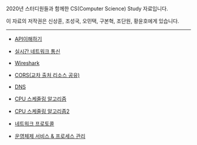 2020년 스터디원들과 함께한 CS(Computer Science) Study 자료입니다.

이 자료의 저작권은 신상훈, 조성국, 오민택, 구본혁, 조단원, 황윤호에게 있습니다.

---

- [API이해하기](https://github.com/sw0817/TIL/blob/master/CS%20Study/API%EC%9D%B4%ED%95%B4%ED%95%98%EA%B8%B0.md)
- [실시간 네트워크 통신](https://github.com/sw0817/TIL/blob/master/CS%20Study/%EC%8B%A4%EC%8B%9C%EA%B0%84_%EB%84%A4%ED%8A%B8%EC%9B%8C%ED%81%AC_%ED%86%B5%EC%8B%A0.md)
- [Wireshark](https://github.com/sw0817/TIL/blob/master/CS%20Study/%EC%99%80%EC%9D%B4%EC%96%B4%EC%83%A4%ED%81%AC(Wireshark)/README.md)
- [CORS(교차 출처 리소스 공유)](https://github.com/sw0817/TIL/blob/master/CS%20Study/%EA%B5%90%EC%B0%A8%20%EC%B6%9C%EC%B2%98%20%EB%A6%AC%EC%86%8C%EC%8A%A4%20%EA%B3%B5%EC%9C%A0(CORS)/README.md)
- [DNS](https://github.com/sw0817/TIL/blob/master/CS%20Study/DNS.md)
- [CPU 스케줄링 알고리즘](https://github.com/sw0817/TIL/blob/master/CS%20Study/CPU%20%EC%8A%A4%EC%BC%80%EC%A4%84%EB%A7%81%20%EC%95%8C%EA%B3%A0%EB%A6%AC%EC%A6%98/README.md)
- [CPU 스케줄링 알고리즘2](https://github.com/sw0817/TIL/blob/master/CS%20Study/CPU%20%EC%8A%A4%EC%BC%80%EC%A4%84%EB%A7%81%20%EC%95%8C%EA%B3%A0%EB%A6%AC%EC%A6%982/README.md)

- [네트워크 프로토콜](https://github.com/sw0817/TIL/blob/master/CS%20Study/%EB%84%A4%ED%8A%B8%EC%9B%8C%ED%81%AC%20%ED%94%84%EB%A1%9C%ED%86%A0%EC%BD%9C.md)
- [운영체제 서비스 & 프로세스 관리](https://github.com/sw0817/TIL/blob/master/CS%20Study/%EC%9A%B4%EC%98%81%EC%B2%B4%EC%A0%9C%20%EC%84%9C%EB%B9%84%EC%8A%A4%20%26%20%ED%94%84%EB%A1%9C%EC%84%B8%EC%8A%A4%20%EA%B4%80%EB%A6%AC.md)
